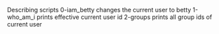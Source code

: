 Describing scripts
 0-iam_betty changes the current user to betty
1-who_am_i prints effective current user id
2-groups prints all group ids of current user
